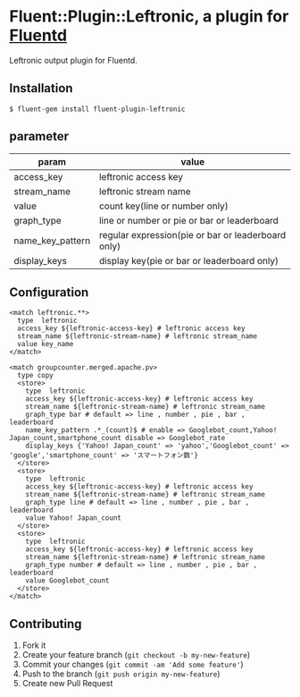 # Fluent::Plugin::Leftronic, a plugin for [Fluentd](http://fluentd.org)

Leftronic output plugin for Fluentd.

## Installation

    $ fluent-gem install fluent-plugin-leftronic

## parameter

param    |   value
--------|------
access_key|leftronic access key
stream_name|leftronic stream name
value|count key(line or number only)
graph_type|line or number or pie or bar or leaderboard
name_key_pattern|regular expression(pie or bar or leaderboard only)
display_keys|display key(pie or bar or leaderboard only)


## Configuration

    <match leftronic.**>
      type  leftronic
      access_key ${leftronic-access-key} # leftronic access key
      stream_name ${leftronic-stream-name} # leftronic stream_name
      value key_name
    </match>

	<match groupcounter.merged.apache.pv>
	  type copy
	  <store>
	    type  leftronic
	    access_key ${leftronic-access-key} # leftronic access key
	    stream_name ${leftronic-stream-name} # leftronic stream_name
	    graph_type bar # default => line , number , pie , bar , leaderboard
	    name_key_pattern .*_(count)$ # enable => Googlebot_count,Yahoo! Japan_count,smartphone_count disable => Googlebot_rate
	    display_keys {'Yahoo! Japan_count' => 'yahoo','Googlebot_count' => 'google','smartphone_count' => 'スマートフォン数'}
	  </store>
	  <store>
	    type  leftronic
	    access_key ${leftronic-access-key} # leftronic access key
	    stream_name ${leftronic-stream-name} # leftronic stream_name
	    graph_type line # default => line , number , pie , bar , leaderboard
	    value Yahoo! Japan_count
	  </store>
	  <store>
	    type  leftronic
	    access_key ${leftronic-access-key} # leftronic access key
	    stream_name ${leftronic-stream-name} # leftronic stream_name
	    graph_type number # default => line , number , pie , bar , leaderboard
	    value Googlebot_count
	  </store>
	</match>


## Contributing

1. Fork it
2. Create your feature branch (`git checkout -b my-new-feature`)
3. Commit your changes (`git commit -am 'Add some feature'`)
4. Push to the branch (`git push origin my-new-feature`)
5. Create new Pull Request
